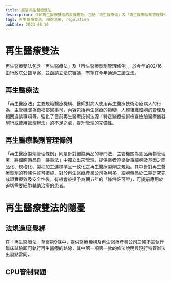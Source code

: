 ```yaml
---
title: 展望再生醫療雙法
description: 介紹再生醫療雙法的發展趨勢，包括「再生醫療法」及「再生醫療製劑管理條例」的制定過程
tags: 再生醫療雙法, 細胞治療, regulation
pubDate: 2023-08-10
---
```


# 再生醫療雙法

再生醫療雙法包含「再生醫療法」及「再生醫療製劑管理條例」，於今年的02/16由行政院公告草案，並函請立法院審議，有望在今年通過三讀立法。

## 再生醫療法

「再生醫療法」主要規範醫療機構、醫師對病人使用再生醫療技術治療病人的行為，主管機關為衛福部醫事司，內容包括再生醫療的範疇、人體組織細胞的管理及相關違禁事項等，強化了目前再生醫療技術法源「特定醫療技術檢查檢驗醫療儀器施行或使用管理辦法」的不足之處，提升管理的完備性。

## 再生醫療製劑管理條例

「再生醫療製劑管理條例」則是針對細胞藥品的專門法，主管機關為食品藥物管理署，將細胞藥品自「藥事法」中獨立出來管理，提供業者遵循從事細胞及基因之商品化、規格化、製程加工達標準且一致化之再生醫療製劑之規範。其中針對再生醫療製劑的有條件許可措施，對於再生醫療產業公司為利多，細胞藥品於二期研究完成證實療效及安全性後，有機會被授予為期五年的「條件許可證」，可提前應用於迫切需要細胞輔助治療的患者。

# 再生醫療雙法的隱憂

## 法規過度鬆綁

在「再生醫療法」草案第9條中，提供醫療機構及再生醫療產業公司三條不需執行臨床試驗即可執行再生醫療的路線，其中第一項第一款的修法說明與現行特管辦法出發點雷同，

## CPU管制問題